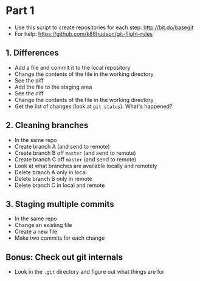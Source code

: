 # Part 1

* Use this script to create repositories for each step: http://bit.do/basegit
* For help: https://github.com/k88hudson/git-flight-rules

## 1. Differences

* Add a file and commit it to the local repository
* Change the contents of the file in the working directory
* See the diff
* Add the file to the staging area
* See the diff
* Change the contents of the file in the working directory
* Get the list of changes (look at `git status`). What's happened?

## 2. Cleaning branches

* In the same repo
* Create branch A (and send to remote)
* Create branch B off `master` (and send to remote)
* Create branch C off `master` (and send to remote)
* Look at what branches are available locally and remotely
* Delete branch A only in local
* Delete branch B only in remote
* Delete branch C in local and remote

## 3. Staging multiple commits

* In the same repo
* Change an existing file
* Create a new file
* Make two commits for each change

## Bonus: Check out git internals

* Look in the `.git` directory and figure out what things are for